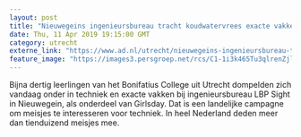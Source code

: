 ```yaml
---
layout: post
title: "Nieuwegeins ingenieursbureau tracht koudwatervrees exacte vakken weg te nemen op Girls Day"
date: Thu, 11 Apr 2019 19:15:00 GMT
category: utrecht
externe_link: "https://www.ad.nl/utrecht/nieuwegeins-ingenieursbureau-tracht-koudwatervrees-exacte-vakken-weg-te-nemen-op-girls-day~a7a5277a/"
feature_image: "https://images3.persgroep.net/rcs/C1-1i3k465Tu3qlrenZjlAb8Zmw/diocontent/145311951/_fitwidth/400/?appId=21791a8992982cd8da851550a453bd7f&quality=0.7"
---
```


Bijna dertig leerlingen van het Bonifatius College uit Utrecht dompelden zich vandaag onder in techniek en exacte vakken bij ingenieursbureau LBP Sight in Nieuwegein, als onderdeel van Girlsday. Dat is een landelijke campagne om meisjes te interesseren voor techniek. In heel Nederland deden meer dan tienduizend meisjes mee.
